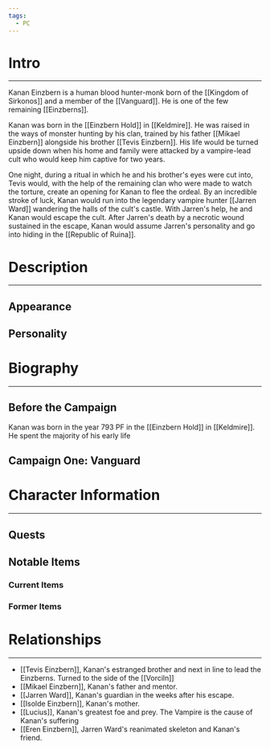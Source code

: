 ```yaml
---
tags:
  - PC
---
```

# Intro
---
Kanan Einzbern is a human blood hunter-monk born of the [[Kingdom of Sirkonos]] and a member of the [[Vanguard]]. He is one of the few remaining [[Einzberns]].

Kanan was born in the [[Einzbern Hold]] in [[Keldmire]]. He was raised in the ways of monster hunting by his clan, trained by his father [[Mikael Einzbern]] alongside his brother [[Tevis Einzbern]]. His life would be turned upside down when his home and family were attacked by a vampire-lead cult who would keep him captive for two years.

One night, during a ritual in which he and his brother's eyes were cut into, Tevis would, with the help of the remaining clan who were made to watch the torture, create an opening for Kanan to flee the ordeal. By an incredible stroke of luck, Kanan would run into the legendary vampire hunter [[Jarren Ward]] wandering the halls of the cult's castle. With Jarren's help, he and Kanan would escape the cult. After Jarren's death by a necrotic wound sustained in the escape, Kanan would assume Jarren's personality and go into hiding in the [[Republic of Ruina]].
# Description
---
## Appearance
## Personality
# Biography
---
## Before the Campaign
Kanan was born in the year 793 PF in the [[Einzbern Hold]] in [[Keldmire]]. He spent the majority of his early life
## Campaign One: Vanguard
# Character Information
---
## Quests
## Notable Items
### Current Items
### Former Items
# Relationships
---
- [[Tevis Einzbern]], Kanan's estranged brother and next in line to lead the Einzberns. Turned to the side of the [[Vorciln]]
- [[Mikael Einzbern]], Kanan's father and mentor.
- [[Jarren Ward]], Kanan's guardian in the weeks after his escape.
- [[Isolde Einzbern]], Kanan's mother.
- [[Lucius]], Kanan's greatest foe and prey. The Vampire is the cause of Kanan's suffering
- [[Eren Einzbern]], Jarren Ward's reanimated skeleton and Kanan's friend.